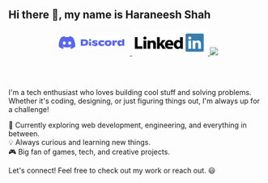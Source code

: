 ## Hi there 👋, my name is Haraneesh Shah

<p align="center">
    <a href="https://discordapp.com/users/694743276208521256" target="_blank">
        <img src="https://raw.githubusercontent.com/Haraneesh8/Haraneesh8/main/assets/Discord_logo.png" width="150">
    </a>
    <a href="https://www.linkedin.com/in/haraneesh-shah" target="_blank">
        <img src="https://raw.githubusercontent.com/Haraneesh8/Haraneesh8/main/assets/LinkedIn_logo.png" width="150">
    </a>
    <a href="https://www.instagram.com/haraneesh18/" target="_blank">
        <img src="https://raw.githubusercontent.com/Haraneesh8/Haraneesh8/main/assets/instagram_logo.jpg" width="150">
    </a>
</p>

<br><br>


I'm a tech enthusiast who loves building cool stuff and solving problems. Whether it's coding, designing, or just figuring things out, I'm always up for a challenge!  

🚀 Currently exploring web development, engineering, and everything in between.  
💡 Always curious and learning new things.  
🎮 Big fan of games, tech, and creative projects.  

Let's connect! Feel free to check out my work or reach out. 😃 

<!--
**Haraneesh8/Haraneesh8** is a ✨ _special_ ✨ repository because its `README.md` (this file) appears on your GitHub profile.

Here are some ideas to get you started:

- 🔭 I’m currently working on ...
- 🌱 I’m currently learning ...
- 👯 I’m looking to collaborate on ...
- 🤔 I’m looking for help with ...
- 💬 Ask me about ...
- 📫 How to reach me: ...
- 😄 Pronouns: ...
- ⚡ Fun fact: ...
-->
